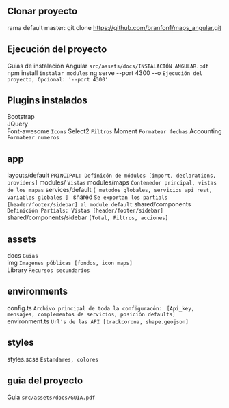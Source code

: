 ## Clonar proyecto 
rama default master:
    git clone https://github.com/branfon1/maps_angular.git

## Ejecución del proyecto 
Guias de instalación Angular    `src/assets/docs/INSTALACIÓN ANGULAR.pdf`
npm install                     `instalar modules`
ng serve --port 4300 --o        `Ejecución del proyecto, Opcional: '--port 4300'`

## Plugins instalados 
Bootstrap                       
JQuery                          
Font-awesome               `Icons`
Select2                    `Filtros`
Moment                     `Formatear fechas`
Accounting                 `Formatear numeros`

## app
layouts/default            `PRINCIPAL: Definicón de módulos [import, declarations, providers]`
modules/                   `Vistas`
modules/maps               `Contenedor principal, vistas de los mapas`
services/default           `[ metodos globales, servicios api rest, variables globales ] `
shared                     `Se exportan los partials [header/footer/sidebar] al module default`
shared/components          `Definición Partials: Vistas [header/footer/sidebar] `
shared/components/sidebar  `[Total, Filtros, acciones]`

## assets
docs          `Guias`     
img           `Imagenes públicas [fondos, icon maps] `   
Library       `Recursos secundarios`      

## environments
config.ts           `Archivo principal de toda la configuracón: ` 
                    `[Api_key, mensajes, complementos de servicios, posición defaults] `  
environment.ts      `Url's de las API [trackcorona, shape.geojson] `       

## styles 
styles.scss       `Estandares, colores`  

## guia del proyecto 
Guia        `src/assets/docs/GUIA.pdf`